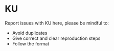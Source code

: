 # KU
Report issues with KU here, please be mindful to:
- Avoid duplicates
- Give correct and clear reproduction steps
- Follow the format
